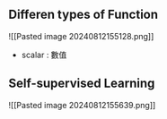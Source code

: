 ## Differen types of Function

![[Pasted image 20240812155128.png]]

- scalar : 數值

## Self-supervised Learning

![[Pasted image 20240812155639.png]]
